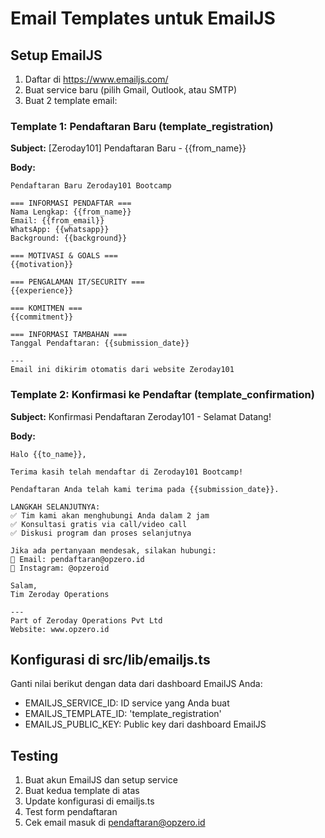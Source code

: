 # Email Templates untuk EmailJS

## Setup EmailJS

1. Daftar di https://www.emailjs.com/
2. Buat service baru (pilih Gmail, Outlook, atau SMTP)
3. Buat 2 template email:

### Template 1: Pendaftaran Baru (template_registration)
**Subject:** [Zeroday101] Pendaftaran Baru - {{from_name}}

**Body:**
```
Pendaftaran Baru Zeroday101 Bootcamp

=== INFORMASI PENDAFTAR ===
Nama Lengkap: {{from_name}}
Email: {{from_email}}
WhatsApp: {{whatsapp}}
Background: {{background}}

=== MOTIVASI & GOALS ===
{{motivation}}

=== PENGALAMAN IT/SECURITY ===
{{experience}}

=== KOMITMEN ===
{{commitment}}

=== INFORMASI TAMBAHAN ===
Tanggal Pendaftaran: {{submission_date}}

---
Email ini dikirim otomatis dari website Zeroday101
```

### Template 2: Konfirmasi ke Pendaftar (template_confirmation)
**Subject:** Konfirmasi Pendaftaran Zeroday101 - Selamat Datang!

**Body:**
```
Halo {{to_name}},

Terima kasih telah mendaftar di Zeroday101 Bootcamp!

Pendaftaran Anda telah kami terima pada {{submission_date}}.

LANGKAH SELANJUTNYA:
✅ Tim kami akan menghubungi Anda dalam 2 jam
✅ Konsultasi gratis via call/video call
✅ Diskusi program dan proses selanjutnya

Jika ada pertanyaan mendesak, silakan hubungi:
📧 Email: pendaftaran@opzero.id
📱 Instagram: @opzeroid

Salam,
Tim Zeroday Operations

---
Part of Zeroday Operations Pvt Ltd
Website: www.opzero.id
```

## Konfigurasi di src/lib/emailjs.ts

Ganti nilai berikut dengan data dari dashboard EmailJS Anda:
- EMAILJS_SERVICE_ID: ID service yang Anda buat
- EMAILJS_TEMPLATE_ID: 'template_registration'
- EMAILJS_PUBLIC_KEY: Public key dari dashboard EmailJS

## Testing

1. Buat akun EmailJS dan setup service
2. Buat kedua template di atas
3. Update konfigurasi di emailjs.ts
4. Test form pendaftaran
5. Cek email masuk di pendaftaran@opzero.id